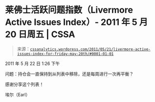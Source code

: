 <!--yml

分类：未分类

日期：2024-05-12 18:10:14

-->

# 莱佛士活跃问题指数（Livermore Active Issues Index）- 2011 年 5 月 20 日周五 | CSSA

> 来源：[`cssanalytics.wordpress.com/2011/05/21/livermore-active-issues-index-for-friday-may-20th/#0001-01-01`](https://cssanalytics.wordpress.com/2011/05/21/livermore-active-issues-index-for-friday-may-20th/#0001-01-01)

2011 年 5 月 22 日 1:26 下午

问题：持仓会一直保持到从列表中移除，还是每周进行一次再平衡？

感谢分享这个列表！

埃尔（Earl）
